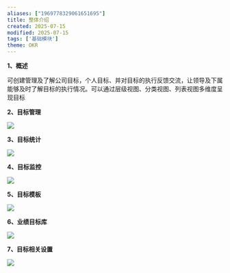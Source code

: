 ```yaml
---
aliases: ["1969778329061651695"]
title: 整体介绍
created: 2025-07-15
modified: 2025-07-15
tags: ['基础模块']
theme: OKR
---
```


**1、概述**

可创建管理及了解公司目标，个人目标、并对目标的执行反馈交流，让领导及下属能够及时了解目标的执行情况。可以通过层级视图、分类视图、列表视图多维度呈现目标

**2、目标管理**

![](2b6be1a1ef272a55d19fe40021bd5436.jpg)

**3、目标统计**

![](306a673856b59c9bda80cf28d41d16e4.jpg)

**4、目标监控**

![](1b39106a32935cd1ab3ed123f2f60933.jpg)

**5、目标模板**

**![](ae3bfcac86a35643382d662cc083ebdd.jpg)**

**6、业绩目标库**

**![](22cdf72735c21ecb8df5ef055fec1642.jpg)**

**7、目标相关设置**

**![](f6ef2105a3009ef9341ee1a41fd37599.jpg)**